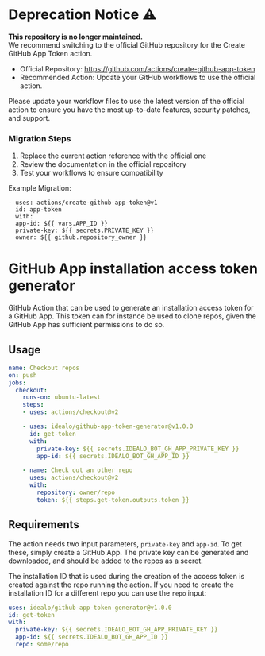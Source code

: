 # Deprecation Notice ⚠️
**This repository is no longer maintained.**  
We recommend switching to the official GitHub repository for the Create GitHub App Token action.  
- Official Repository: https://github.com/actions/create-github-app-token  
- Recommended Action: Update your GitHub workflows to use the official action.  

Please update your workflow files to use the latest version of the official action to ensure you have the most up-to-date features, security patches, and support.
### Migration Steps  
1. Replace the current action reference with the official one
2. Review the documentation in the official repository
3. Test your workflows to ensure compatibility  

Example Migration:
```
- uses: actions/create-github-app-token@v1
  id: app-token
  with:
  app-id: ${{ vars.APP_ID }}
  private-key: ${{ secrets.PRIVATE_KEY }}
  owner: ${{ github.repository_owner }}
```

# GitHub App installation access token generator

GitHub Action that can be used to generate an installation access token for a GitHub App. This token can for instance be used to clone repos, given the GitHub App has sufficient permissions to do so.

## Usage

```yaml
name: Checkout repos
on: push
jobs:
  checkout:
    runs-on: ubuntu-latest
    steps:
    - uses: actions/checkout@v2

    - uses: idealo/github-app-token-generator@v1.0.0
      id: get-token
      with:
        private-key: ${{ secrets.IDEALO_BOT_GH_APP_PRIVATE_KEY }}
        app-id: ${{ secrets.IDEALO_BOT_GH_APP_ID }}

    - name: Check out an other repo
      uses: actions/checkout@v2
      with:
        repository: owner/repo
        token: ${{ steps.get-token.outputs.token }}
```

## Requirements

The action needs two input parameters, `private-key` and `app-id`. To get these, simply create a GitHub App. The private key can be generated and downloaded, and should be added to the repos as a secret.

The installation ID that is used during the creation of the access token is created against the repo running the action. If you need to create the installation ID for a different repo you can use the `repo` input:

```yaml
uses: idealo/github-app-token-generator@v1.0.0
id: get-token
with:
  private-key: ${{ secrets.IDEALO_BOT_GH_APP_PRIVATE_KEY }}
  app-id: ${{ secrets.IDEALO_BOT_GH_APP_ID }}
  repo: some/repo
```
